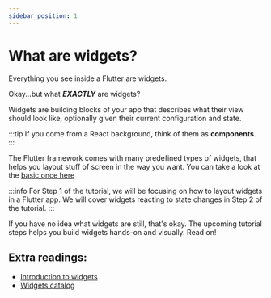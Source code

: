 ```yaml
---
sidebar_position: 1
---
```


# What are widgets?

Everything you see inside a Flutter are widgets.

Okay...but what ***EXACTLY*** are widgets?

Widgets are building blocks of your app that describes what their view should look like, optionally given their current configuration and state.

:::tip
If you come from a React background, think of them as **components**.
:::

The Flutter framework comes with many predefined types of widgets, that helps you layout stuff of screen in the way you want. You can take a look at the [basic once here](https://docs.flutter.dev/development/ui/widgets/basics)

:::info
For Step 1 of the tutorial, we will be focusing on how to layout widgets in a Flutter app.
We will cover widgets reacting to state changes in Step 2 of the tutorial.
:::

If you have no idea what widgets are still, that's okay. The upcoming tutorial steps helps you build widgets hands-on and visually. Read on!

## Extra readings:
- [Introduction to widgets](https://docs.flutter.dev/development/ui/widgets-intro)
- [Widgets catalog](https://docs.flutter.dev/development/ui/widgets)